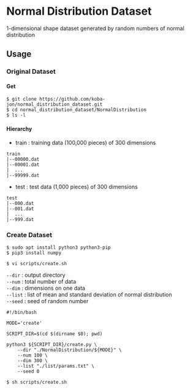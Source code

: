 # Normal Distribution Dataset
1-dimensional shape dataset generated by random numbers of normal distribution


## Usage

### Original Dataset

#### Get
```
$ git clone https://github.com/koba-jon/normal_distribution_dataset.git
$ cd normal_distribution_dataset/NormalDistribution
$ ls -l
```

#### Hierarchy

- train : training data (100,000 pieces) of 300 dimensions
```
train
|--00000.dat
|--00001.dat
|  ...
|--99999.dat
```

- test : test data (1,000 pieces) of 300 dimensions
```
test
|--000.dat
|--001.dat
|  ...
|--999.dat
```

### Create Dataset

```
$ sudo apt install python3 python3-pip
$ pip3 install numpy
```

```
$ vi scripts/create.sh
```

`--dir` : output directory <br>
`--num` : total number of data <br>
`--dim` : dimensions on one data <br>
`--list` : list of mean and standard deviation of normal distribution <br>
`--seed` : seed of random number <br>

```
#!/bin/bash

MODE='create'

SCRIPT_DIR=$(cd $(dirname $0); pwd)

python3 ${SCRIPT_DIR}/create.py \
    --dir "./NormalDistribution/${MODE}" \
    --num 100 \
    --dim 300 \
    --list "./list/params.txt" \
    --seed 0
```

```
$ sh scripts/create.sh
```

